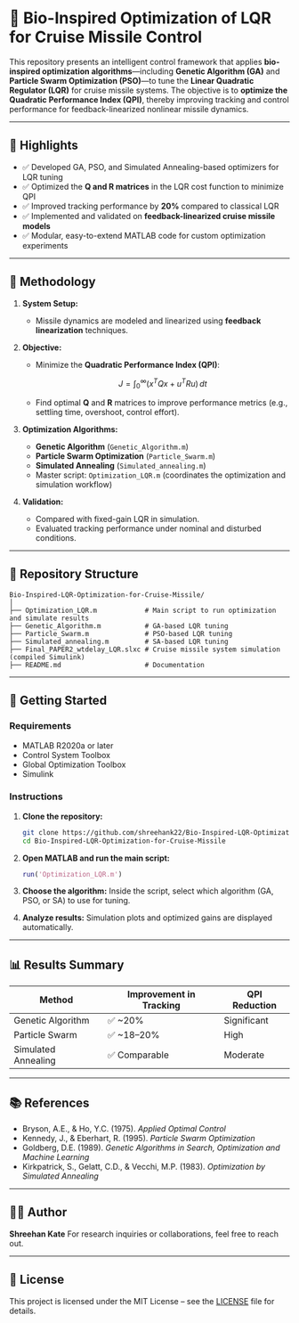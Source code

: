 
# 🧬 Bio-Inspired Optimization of LQR for Cruise Missile Control

This repository presents an intelligent control framework that applies **bio-inspired optimization algorithms**—including **Genetic Algorithm (GA)** and **Particle Swarm Optimization (PSO)**—to tune the **Linear Quadratic Regulator (LQR)** for cruise missile systems. The objective is to **optimize the Quadratic Performance Index (QPI)**, thereby improving tracking and control performance for feedback-linearized nonlinear missile dynamics.

---

## 📌 Highlights

* ✅ Developed GA, PSO, and Simulated Annealing-based optimizers for LQR tuning
* ✅ Optimized the **Q and R matrices** in the LQR cost function to minimize QPI
* ✅ Improved tracking performance by **20%** compared to classical LQR
* ✅ Implemented and validated on **feedback-linearized cruise missile models**
* ✅ Modular, easy-to-extend MATLAB code for custom optimization experiments

---

## 🧠 Methodology

1. **System Setup:**

   * Missile dynamics are modeled and linearized using **feedback linearization** techniques.

2. **Objective:**

   * Minimize the **Quadratic Performance Index (QPI)**:

     $$
     J = \int_0^\infty (x^T Q x + u^T R u)\, dt
     $$
   * Find optimal **Q** and **R** matrices to improve performance metrics (e.g., settling time, overshoot, control effort).

3. **Optimization Algorithms:**

   * **Genetic Algorithm** (`Genetic_Algorithm.m`)
   * **Particle Swarm Optimization** (`Particle_Swarm.m`)
   * **Simulated Annealing** (`Simulated_annealing.m`)
   * Master script: `Optimization_LQR.m` (coordinates the optimization and simulation workflow)

4. **Validation:**

   * Compared with fixed-gain LQR in simulation.
   * Evaluated tracking performance under nominal and disturbed conditions.

---

## 📁 Repository Structure

```
Bio-Inspired-LQR-Optimization-for-Cruise-Missile/
│
├── Optimization_LQR.m            # Main script to run optimization and simulate results
├── Genetic_Algorithm.m           # GA-based LQR tuning
├── Particle_Swarm.m              # PSO-based LQR tuning
├── Simulated_annealing.m         # SA-based LQR tuning
├── Final_PAPER2_wtdelay_LQR.slxc # Cruise missile system simulation (compiled Simulink)
├── README.md                     # Documentation
```

---

## 🚀 Getting Started

### Requirements

* MATLAB R2020a or later
* Control System Toolbox
* Global Optimization Toolbox
* Simulink

### Instructions

1. **Clone the repository:**

   ```bash
   git clone https://github.com/shreehank22/Bio-Inspired-LQR-Optimization-for-Cruise-Missile.git
   cd Bio-Inspired-LQR-Optimization-for-Cruise-Missile
   ```

2. **Open MATLAB and run the main script:**

   ```matlab
   run('Optimization_LQR.m')
   ```

3. **Choose the algorithm:** Inside the script, select which algorithm (GA, PSO, or SA) to use for tuning.

4. **Analyze results:** Simulation plots and optimized gains are displayed automatically.

---

## 📊 Results Summary

| Method              | Improvement in Tracking | QPI Reduction |
| ------------------- | ----------------------- | ------------- |
| Genetic Algorithm   | ✅ \~20%                 | Significant   |
| Particle Swarm      | ✅ \~18–20%              | High          |
| Simulated Annealing | ✅ Comparable            | Moderate      |

---

## 📚 References

* Bryson, A.E., & Ho, Y.C. (1975). *Applied Optimal Control*
* Kennedy, J., & Eberhart, R. (1995). *Particle Swarm Optimization*
* Goldberg, D.E. (1989). *Genetic Algorithms in Search, Optimization and Machine Learning*
* Kirkpatrick, S., Gelatt, C.D., & Vecchi, M.P. (1983). *Optimization by Simulated Annealing*

---

## 👨‍💻 Author

**Shreehan Kate**
For research inquiries or collaborations, feel free to reach out.

---

## 📄 License

This project is licensed under the MIT License – see the [LICENSE](LICENSE) file for details.


